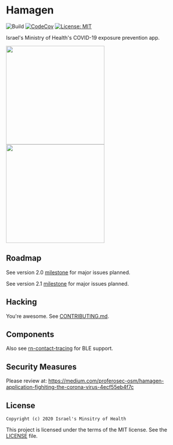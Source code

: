 # Hamagen
![Build](https://github.com/MohGovIL/hamagen-react-native/workflows/Build/badge.svg)
[![CodeCov](https://codecov.io/gh/MohGovIL/hamagen-react-native/branch/master/graph/badge.svg)](https://codecov.io/gh/MohGovIL/hamagen-react-native)
[![License: MIT](https://img.shields.io/badge/License-MIT-yellow.svg)](https://opensource.org/licenses/MIT)

Israel's Ministry of Health's COVID-19 exposure prevention app.

<img src="https://govextra.gov.il/media/14288/pic_en-2x.png" width=270 /><img src="https://govextra.gov.il/media/14289/pic_he-2x.png" width=270 />

## Roadmap
See version 2.0 [milestone](https://github.com/MohGovIL/hamagen-react-native/milestone/1) for major issues planned.

See version 2.1 [milestone](https://github.com/MohGovIL/hamagen-react-native/milestone/2) for major issues planned.

## Hacking
You're awesome. See [CONTRIBUTING.md](CONTRIBUTING.md).

## Components
Also see [rn-contact-tracing](https://github.com/MohGovIL/rn-contact-tracing) for BLE support.

## Security Measures
Please review at:
https://medium.com/proferosec-osm/hamagen-application-fighiting-the-corona-virus-4ecf55eb4f7c

## License
~~~
Copyright (c) 2020 Israel's Minsitry of Health
~~~
This project is licensed under the terms of the MIT license. See the [LICENSE](https://github.com/MohGovIL/hamagen-react-native/blob/master/LICENSE) file.
